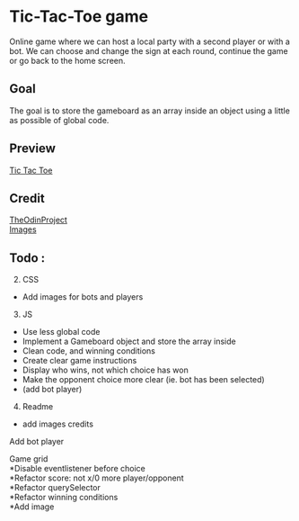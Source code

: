 # Tic-Tac-Toe game
Online game where we can host a local party with a second player or with a bot.
We can choose and change the sign at each round, continue the game or go back to the home screen.
## Goal
The goal is to store the gameboard as an array inside an object using a little as possible of global code.
## Preview
[Tic Tac Toe](http://127.0.0.1:3000/index.html)

## Credit
[TheOdinProject](https://www.theodinproject.com/)     
[Images]()

## Todo :
2. CSS
* Add images for bots and players
3. JS
* Use less global code
* Implement a Gameboard object and store the array inside
* Clean code, and winning conditions
* Create clear game instructions
* Display who wins, not which choice has won
* Make the opponent choice more clear (ie. bot has been selected)
* (add bot player)
4. Readme
* add images credits

Add bot player  

Game grid  
    *Disable eventlistener before choice    
    *Refactor score: not x/0 more player/opponent  
    *Refactor querySelector  
    *Refactor winning conditions  
    *Add image  